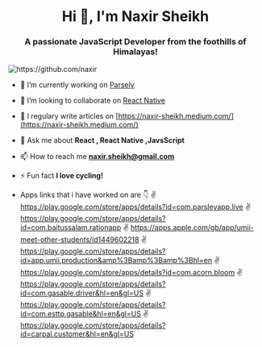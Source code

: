 <h1 align="center">Hi 👋, I'm Naxir Sheikh</h1>
<h3 align="center">A passionate JavaScript Developer from the foothills of Himalayas!</h3>
<p align="left"> <img src="https://komarev.com/ghpvc/?username=naxir" alt="https://github.com/naxir" /> </p>

- 🔭 I’m currently working on [Parsely](https://parsley.app/)

- 👯 I’m looking to collaborate on [React Native](https://github.com/react-native-community/)

- 📝 I regulary write articles on [https://naxir-sheikh.medium.com/](https://naxir-sheikh.medium.com/)

- 💬 Ask me about **React , React Native ,JavsScript**

- 📫 How to reach me **naxir.sheikh@gmail.com**

- ⚡ Fun fact **I love cycling!**

- Apps links that i have worked on are 👇
✌️ https://play.google.com/store/apps/details?id=com.parsleyapp.live
✌️ https://play.google.com/store/apps/details?id=com.baitussalam.rationapp 
✌️ https://apps.apple.com/gb/app/umii-meet-other-students/id1449602218
✌️ https://play.google.com/store/apps/details?id=app.umii.production&amp%3Bamp%3Bamp%3Bhl=en
✌️ https://play.google.com/store/apps/details?id=com.acorn.bloom
✌️ https://play.google.com/store/apps/details?id=com.gasable.driver&hl=en&gl=US
✌️ https://play.google.com/store/apps/details?id=com.esttp.gasable&hl=en&gl=US
✌️ https://play.google.com/store/apps/details?id=carpal.customer&hl=en&gl=US

